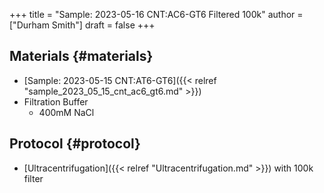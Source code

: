 +++
title = "Sample: 2023-05-16 CNT:AC6-GT6 Filtered 100k"
author = ["Durham Smith"]
draft = false
+++

## Materials {#materials}

-   [Sample: 2023-05-15 CNT:AT6-GT6]({{< relref "sample_2023_05_15_cnt_ac6_gt6.md" >}})
-   Filtration Buffer
    -   400mM NaCl


## Protocol {#protocol}

-   [Ultracentrifugation]({{< relref "Ultracentrifugation.md" >}}) with 100k filter
